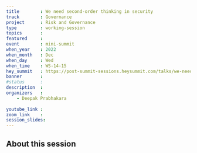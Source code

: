 ```yaml
---
title        : We need second-order thinking in security
track        : Governance
project      : Risk and Governance
type         : working-session
topics       : 
featured     :
event        : mini-summit
when_year    : 2022
when_month   : Dec
when_day     : Wed
when_time    : WS-14-15
hey_summit   : https://post-summit-sessions.heysummit.com/talks/we-need-secondorder-thinking-in-security/
banner       : 
#status      : 
description  :
organizers   :
    - Deepak Prabhakara
    
youtube_link : 
zoom_link    : 
session_slides:
---
```




## About this session
